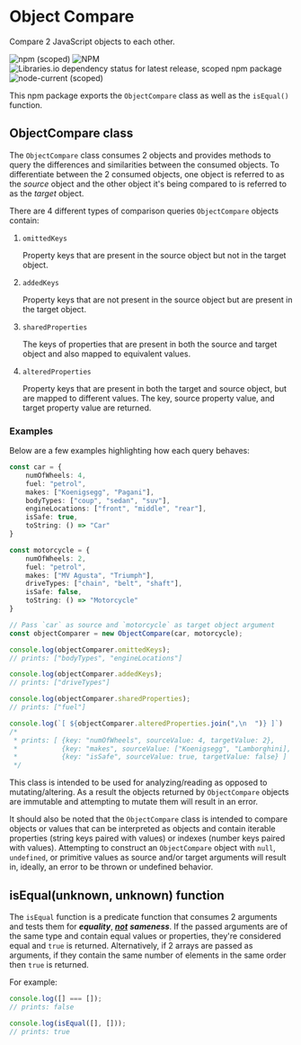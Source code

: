 # Object Compare

Compare 2 JavaScript objects to each other.

![npm (scoped)][1] ![NPM][2] ![Libraries.io dependency status for latest release, scoped npm package][3] ![node-current (scoped)][4]

This npm package exports the `ObjectCompare` class as well as the `isEqual()`
function.

## ObjectCompare class

The `ObjectCompare` class consumes 2 objects and provides methods to query
the differences and similarities between the consumed objects. To differentiate
between the 2 consumed objects, one object is referred to as the *source* object
and the other object it's being compared to is referred to as the *target*
object.

There are 4 different types of comparison queries `ObjectCompare` objects
contain:

1. `omittedKeys`

    Property keys that are present in the source object but not in the target
    object.

1. `addedKeys`

    Property keys that are not present in the source object but are present in
    the target object.

1. `sharedProperties`

    The keys of properties that are present in both the source and target object
    and also mapped to equivalent values.

1. `alteredProperties`

    Property keys that are present in both the target and source object, but
    are mapped to different values. The key, source property value, and target
    property value are returned.

### Examples

Below are a few examples highlighting how each query behaves:

```typescript
const car = {
    numOfWheels: 4,
    fuel: "petrol",
    makes: ["Koenigsegg", "Pagani"],
    bodyTypes: ["coup", "sedan", "suv"],
    engineLocations: ["front", "middle", "rear"],
    isSafe: true,
    toString: () => "Car"
}

const motorcycle = {
    numOfWheels: 2,
    fuel: "petrol",
    makes: ["MV Agusta", "Triumph"],
    driveTypes: ["chain", "belt", "shaft"],
    isSafe: false,
    toString: () => "Motorcycle"
}

// Pass `car` as source and `motorcycle` as target object argument
const objectComparer = new ObjectCompare(car, motorcycle);

console.log(objectComparer.omittedKeys);
// prints: ["bodyTypes", "engineLocations"]

console.log(objectComparer.addedKeys);
// prints: ["driveTypes"]

console.log(objectComparer.sharedProperties);
// prints: ["fuel"]

console.log(`[ ${objectComparer.alteredProperties.join(",\n  ")} ]`)
/*
 * prints: [ {key: "numOfWheels", sourceValue: 4, targetValue: 2},
 *           {key: "makes", sourceValue: ["Koenigsegg", "Lamborghini], targetValue: ["MV Agusta", "Triumph"]},
 *           {key: "isSafe", sourceValue: true, targetValue: false} ]
 */
```

This class is intended to be used for analyzing/reading as opposed to
mutating/altering. As a result the objects returned by `ObjectCompare` objects
are immutable and attempting to mutate them will result in an error.

It should also be noted that the `ObjectCompare` class is intended to compare
objects or values that can be interpreted as objects and contain iterable
properties (string keys paired with values) or indexes (number keys paired with
values). Attempting to construct an `ObjectCompare` object with `null`,
`undefined`, or primitive values as source and/or target arguments will result
in, ideally, an error to be thrown or undefined behavior.

## isEqual(unknown, unknown) function

The `isEqual` function is a predicate function that consumes 2 arguments and
tests them for ***equality***, <u>***not***</u> ***sameness***. If the passed
arguments are of the same type and contain equal values or properties, they're
considered equal and `true` is returned. Alternatively, if 2 arrays are passed
as arguments, if they contain the same number of elements in the same order then
`true` is returned.

For example:
```typescript
console.log([] === []);
// prints: false

console.log(isEqual([], []));
// prints: true
```

[1]: https://img.shields.io/npm/v/@snaplib/object-compare?color=%2366ff66&logo=npm&style=flat-square
[2]: https://img.shields.io/npm/l/@snaplib/object-compare?color=%2366ff66&style=flat-square
[3]: https://img.shields.io/librariesio/release/npm/@snaplib/object-compare?color=%2366ff66&logo=npm&style=flat-square
[4]: https://img.shields.io/node/v/@snaplib/object-compare?color=%2366ff66&&logo=node.js&style=flat-square
